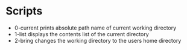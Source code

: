 # Scripts
* 0-current prints absolute path name of current working directory
* 1-list displays the contents list of the current directory
* 2-bring changes the working directory to the users home directory

